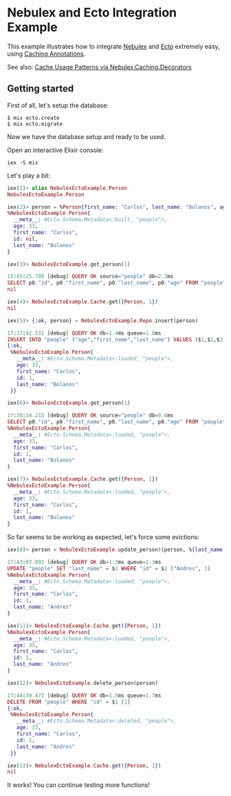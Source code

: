 # Nebulex and Ecto Integration Example

This example illustrates how to integrate [Nebulex](https://github.com/cabol/nebulex)
and [Ecto](https://github.com/elixir-ecto/ecto) extremely easy, using
[Caching Annotations](http://hexdocs.pm/nebulex/Nebulex.Caching.Decorators.html).

See also:
[Cache Usage Patterns via Nebulex.Caching.Decorators](http://hexdocs.pm/nebulex/caching-decorators.html)

## Getting started

First of all, let's setup the database:

```
$ mix ecto.create
$ mix ecto.migrate
```

Now we have the database setup and ready to be used.

Open an interactive Elixir console:

```
iex -S mix
```

Let's play a bit:

```elixir
iex(1)> alias NebulexEctoExample.Person
NebulexEctoExample.Person

iex(2)> person = %Person{first_name: "Carlos", last_name: "Bolanos", age: 33}
%NebulexEctoExample.Person{
  __meta__: #Ecto.Schema.Metadata<:built, "people">,
  age: 33,
  first_name: "Carlos",
  id: nil,
  last_name: "Bolanos"
}

iex(3)> NebulexEctoExample.get_person(1)

15:45:25.700 [debug] QUERY OK source="people" db=2.3ms
SELECT p0."id", p0."first_name", p0."last_name", p0."age" FROM "people" AS p0 WHERE (p0."id" = $1) [1]
nil

iex(4)> NebulexEctoExample.Cache.get({Person, 1})
nil

iex(5)> {:ok, person} = NebulexEctoExample.Repo.insert(person)

17:37:42.531 [debug] QUERY OK db=1.4ms queue=1.0ms
INSERT INTO "people" ("age","first_name","last_name") VALUES ($1,$2,$3) RETURNING "id" [33, "Carlos", "Bolanos"]
{:ok,
 %NebulexEctoExample.Person{
   __meta__: #Ecto.Schema.Metadata<:loaded, "people">,
   age: 33,
   first_name: "Carlos",
   id: 1,
   last_name: "Bolanos"
 }}

iex(6)> NebulexEctoExample.get_person(1)

17:38:14.215 [debug] QUERY OK source="people" db=0.6ms
SELECT p0."id", p0."first_name", p0."last_name", p0."age" FROM "people" AS p0 WHERE (p0."id" = $1) [1]
%NebulexEctoExample.Person{
  __meta__: #Ecto.Schema.Metadata<:loaded, "people">,
  age: 33,
  first_name: "Carlos",
  id: 1,
  last_name: "Bolanos"
}

iex(7)> NebulexEctoExample.Cache.get({Person, 1})
%NebulexEctoExample.Person{
  __meta__: #Ecto.Schema.Metadata<:loaded, "people">,
  age: 33,
  first_name: "Carlos",
  id: 1,
  last_name: "Bolanos"
}
```

So far seems to be working as expected, let's force some evictions:

```elixir
iex(8)> person = NebulexEctoExample.update_person!(person, %{last_name: "Andres"})

17:43:07.091 [debug] QUERY OK db=1.3ms queue=1.3ms
UPDATE "people" SET "last_name" = $1 WHERE "id" = $2 ["Andres", 1]
%NebulexEctoExample.Person{
  __meta__: #Ecto.Schema.Metadata<:loaded, "people">,
  age: 33,
  first_name: "Carlos",
  id: 1,
  last_name: "Andres"
}

iex(11)> NebulexEctoExample.Cache.get({Person, 1})
%NebulexEctoExample.Person{
  __meta__: #Ecto.Schema.Metadata<:loaded, "people">,
  age: 33,
  first_name: "Carlos",
  id: 1,
  last_name: "Andres"
}

iex(12)> NebulexEctoExample.delete_person(person)

17:44:39.473 [debug] QUERY OK db=1.5ms queue=1.7ms
DELETE FROM "people" WHERE "id" = $1 [1]
{:ok,
 %NebulexEctoExample.Person{
   __meta__: #Ecto.Schema.Metadata<:deleted, "people">,
   age: 33,
   first_name: "Carlos",
   id: 1,
   last_name: "Andres"
 }}

iex(13)> NebulexEctoExample.Cache.get({Person, 1})
nil
```

It works! You can continue testing more functions!
